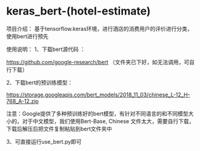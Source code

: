 # keras_bert-(hotel-estimate)

项目介绍：
基于tensorflow.keras环境，进行酒店的消费用户的评价进行分类，使用bert进行预先

使用说明：
1、下载bert源代码 ：

https://github.com/google-research/bert  （文件夹已下好，如无法调用，可自行下载）

2、下载bert的预训练模型：

https://storage.googleapis.com/bert_models/2018_11_03/chinese_L-12_H-768_A-12.zip

注意：Google提供了多种预训练好的bert模型，有针对不同语言的和不同模型大小的，对于中文模型，我们使用Bert-Base, Chinese 
文件太大，需要自行下载，下载后解压后把文件复制粘贴到bert文件夹中

3、可直接运行use_bert.py即可

